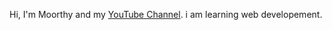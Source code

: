 Hi, I'm Moorthy and my [YouTube Channel](http://www.youtube.com/@moorthyr27).
i am learning web developement.
